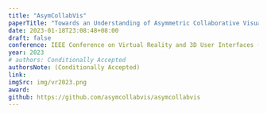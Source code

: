 ```yaml
---
title: "AsymCollabVis"
paperTitle: "Towards an Understanding of Asymmetric Collaborative Visualization on Problem-solving"
date: 2023-01-18T23:08:48+08:00
draft: false
conference: IEEE Conference on Virtual Reality and 3D User Interfaces (VR)
year: 2023
# authors: Conditionally Accepted
authorsNote: (Conditionally Accepted)
link:
imgSrc: img/vr2023.png
award:
github: https://github.com/asymcollabvis/asymcollabvis
---
```


